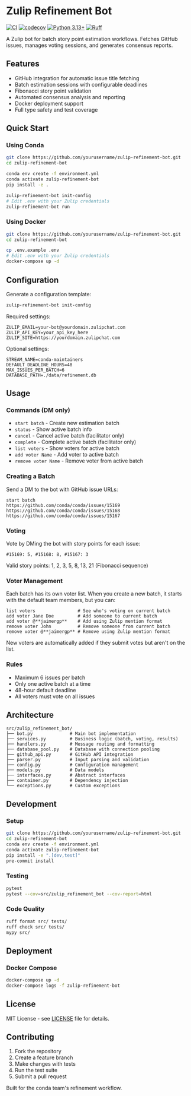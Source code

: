 # Zulip Refinement Bot

[![CI](https://github.com/yourusername/zulip-refinement-bot/workflows/CI/badge.svg)](https://github.com/yourusername/zulip-refinement-bot/actions)
[![codecov](https://codecov.io/gh/yourusername/zulip-refinement-bot/branch/main/graph/badge.svg)](https://codecov.io/gh/yourusername/zulip-refinement-bot)
[![Python 3.13+](https://img.shields.io/badge/python-3.13+-blue.svg)](https://www.python.org/downloads/)
[![Ruff](https://img.shields.io/endpoint?url=https://raw.githubusercontent.com/astral-sh/ruff/main/assets/badge/v2.json)](https://github.com/astral-sh/ruff)

A Zulip bot for batch story point estimation workflows. Fetches GitHub issues, manages voting sessions, and generates consensus reports.

## Features

- GitHub integration for automatic issue title fetching
- Batch estimation sessions with configurable deadlines
- Fibonacci story point validation
- Automated consensus analysis and reporting
- Docker deployment support
- Full type safety and test coverage

## Quick Start

### Using Conda

```bash
git clone https://github.com/yourusername/zulip-refinement-bot.git
cd zulip-refinement-bot

conda env create -f environment.yml
conda activate zulip-refinement-bot
pip install -e .

zulip-refinement-bot init-config
# Edit .env with your Zulip credentials
zulip-refinement-bot run
```

### Using Docker

```bash
git clone https://github.com/yourusername/zulip-refinement-bot.git
cd zulip-refinement-bot

cp .env.example .env
# Edit .env with your Zulip credentials
docker-compose up -d
```

## Configuration

Generate a configuration template:

```bash
zulip-refinement-bot init-config
```

Required settings:

```env
ZULIP_EMAIL=your-bot@yourdomain.zulipchat.com
ZULIP_API_KEY=your_api_key_here
ZULIP_SITE=https://yourdomain.zulipchat.com
```

Optional settings:

```env
STREAM_NAME=conda-maintainers
DEFAULT_DEADLINE_HOURS=48
MAX_ISSUES_PER_BATCH=6
DATABASE_PATH=./data/refinement.db
```

## Usage

### Commands (DM only)

- `start batch` - Create new estimation batch
- `status` - Show active batch info
- `cancel` - Cancel active batch (facilitator only)
- `complete` - Complete active batch (facilitator only)
- `list voters` - Show voters for active batch
- `add voter Name` - Add voter to active batch
- `remove voter Name` - Remove voter from active batch

### Creating a Batch

Send a DM to the bot with GitHub issue URLs:

```
start batch
https://github.com/conda/conda/issues/15169
https://github.com/conda/conda/issues/15168
https://github.com/conda/conda/issues/15167
```

### Voting

Vote by DMing the bot with story points for each issue:

```
#15169: 5, #15168: 8, #15167: 3
```

Valid story points: 1, 2, 3, 5, 8, 13, 21 (Fibonacci sequence)

### Voter Management

Each batch has its own voter list. When you create a new batch, it starts with the default team members, but you can:

```
list voters                # See who's voting on current batch
add voter Jane Doe         # Add someone to current batch
add voter @**jaimergp**    # Add using Zulip mention format
remove voter John          # Remove someone from current batch
remove voter @**jaimergp** # Remove using Zulip mention format
```

New voters are automatically added if they submit votes but aren't on the list.

### Rules

- Maximum 6 issues per batch
- Only one active batch at a time
- 48-hour default deadline
- All voters must vote on all issues

## Architecture

```
src/zulip_refinement_bot/
├── bot.py              # Main bot implementation
├── services.py         # Business logic (batch, voting, results)
├── handlers.py         # Message routing and formatting
├── database_pool.py    # Database with connection pooling
├── github_api.py       # GitHub API integration
├── parser.py           # Input parsing and validation
├── config.py           # Configuration management
├── models.py           # Data models
├── interfaces.py       # Abstract interfaces
├── container.py        # Dependency injection
└── exceptions.py       # Custom exceptions
```

## Development

### Setup

```bash
git clone https://github.com/yourusername/zulip-refinement-bot.git
cd zulip-refinement-bot
conda env create -f environment.yml
conda activate zulip-refinement-bot
pip install -e ".[dev,test]"
pre-commit install
```

### Testing

```bash
pytest
pytest --cov=src/zulip_refinement_bot --cov-report=html
```

### Code Quality

```bash
ruff format src/ tests/
ruff check src/ tests/
mypy src/
```

## Deployment

### Docker Compose

```bash
docker-compose up -d
docker-compose logs -f zulip-refinement-bot
```

## License

MIT License - see [LICENSE](LICENSE) file for details.

## Contributing

1. Fork the repository
2. Create a feature branch
3. Make changes with tests
4. Run the test suite
5. Submit a pull request

Built for the conda team's refinement workflow.
